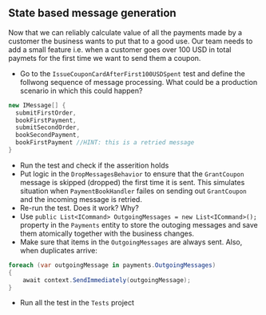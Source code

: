 ## State based message generation

Now that we can reliably calculate value of all the payments made by a customer the business wants to put that to a good use. Our team needs to add a small feature i.e. when a customer goes over 100 USD in total paymets for the first time we want to send them a coupon. 
 
* Go to the `IssueCouponCardAfterFirst100USDSpent` test and define the follwong sequence of message processing. What could be a production scenario in which this could happen? 
 
```csharp 
new IMessage[] { 
  submitFirstOrder, 
  bookFirstPayment, 
  submitSecondOrder, 
  bookSecondPayment, 
  bookFirstPayment //HINT: this is a retried message 
} 
``` 
 
* Run the test and check if the asserition holds 
* Put logic in the `DropMessagesBehavior` to ensure that the `GrantCoupon` message is skipped (dropped) the first time it is sent. This simulates situation when `PaymentBookHandler` failes on sending out `GrantCoupon` and the incoming message is retried. 
* Re-run the test. Does it work? Why? 
* Use `public List<ICommand> OutgoingMessages = new List<ICommand>();` property in the `Payments` entity to store the outoging messages and save them atomically together with the business changes. 
* Make sure that items in the `OutgoingMessages` are always sent. Also, when duplicates arrive: 
```csharp 
foreach (var outgoingMessage in payments.OutgoingMessages) 
{ 
    await context.SendImmediately(outgoingMessage); 
} 
``` 
* Run all the test in the `Tests` project 
